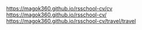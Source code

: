 https://magok360.github.io/rsschool-cv/cv
https://magok360.github.io/rsschool-cv/
https://magok360.github.io/rsschool-cv/travel/travel